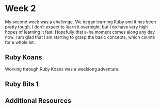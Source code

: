  # Week 2
My second week was a challenge. We began learning Ruby and it has been pretty tough. I don't expect to learn it overnight, but I do have very high hopes of learning it fast. Hopefully that a-ha moment comes along any day now. I am glad that I am starting to grasp the basic concepts, which counts for a whole lot.

## Ruby Koans
Working through Ruby Koans was a weeklong adventure.

## Ruby Bits 1

## Additional Resources